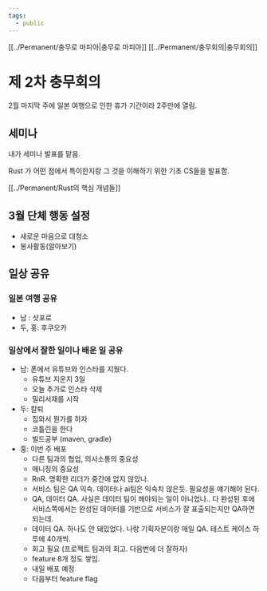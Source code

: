 ```yaml
---
tags:
  - public
---
```

[[../Permanent/충무로 마피아|충무로 마피아]] [[../Permanent/충무회의|충무회의]]
# 제 2차 충무회의

2월 마지막 주에 일본 여행으로 인한 휴가 기간이라 2주만에 열림.


## 세미나

내가 세미나 발표를 맡음.

Rust 가 어떤 점에서 특이한지랑 그 것을 이해하기 위한 기초 CS들을 발표함.

[[../Permanent/Rust의 핵심 개념들]]

## 3월 단체 행동 설정

* 새로운 마음으로 대청소
* 봉사활동(알아보기)

## 일상 공유

### 일본 여행 공유
* 남 : 삿포로
* 두, 홍: 후쿠오카

### 일상에서 잘한 일이나 배운 일 공유

- 남: 폰에서 유튜브와 인스타를 지웠다.
    - 유튜브 지운지 3일
    - 오늘 추가로 인스타 삭제
    - 밀리서재를 시작
- 두: 칼퇴
    - 집와서 뭔가를 하자
    - 코틀린을 한다
    - 빌드공부 (maven, gradle)
- 홍: 이번 주 배포
    - 다른 팀과의 협업, 의사소통의 중요성
    - 매니징의 중요성
    - RnR. 명확한 리더가 중간에 없지 않았나.
    - 서비스 팀은 QA 익숙. 데이터나 ai팀은 익숙치 않은듯. 필요성을 얘기해야 된다.
    - QA, 데이터 QA. 사실은 데이터 팀이 해야되는 일이 아니었나.. 다 완성된 후에 서비스쪽에서는 완성된 데이터를 기반으로 서비스가 잘 표출되는지만 QA하면 되는데.
    - 데이터 QA. 하나도 안 돼있었다. 나랑 기획자분이랑 매일 QA. 테스트 케이스 하루에 40개씩.
    - 회고 필요 (프로젝트 팀과의 회고. 다음번에 더 잘하자)
    - feature 8개 정도 쌓임.
    - 내일 배포 예정
    - 다음부터 feature flag